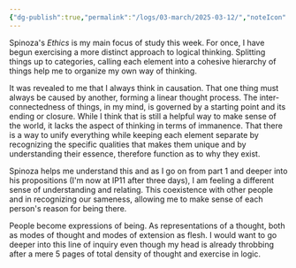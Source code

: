 ```yaml
---
{"dg-publish":true,"permalink":"/logs/03-march/2025-03-12/","noteIcon":"","created":"2025-03-12"}
---
```


Spinoza's *Ethics* is my main focus of study this week. For once, I have begun exercising a more distinct approach to logical thinking. Splitting things up to categories, calling each element into a cohesive hierarchy of things help me to organize my own way of thinking.

It was revealed to me that I always think in causation. That one thing must always be caused by another, forming a linear thought process. The inter-connectedness of things, in my mind, is governed by a starting point and its ending or closure. While I think that is still a helpful way to make sense of the world, it lacks the aspect of thinking in terms of immanence. That there is a way to unify everything while keeping each element separate by recognizing the specific qualities that makes them unique and by understanding their essence, therefore function as to why they exist.

Spinoza helps me understand this and as I go on from part 1 and deeper into his propositions (I'm now at IP11 after three days), I am feeling a different sense of understanding and relating. This coexistence with other people and in recognizing our sameness, allowing me to make sense of each person's reason for being there.

People become expressions of being. As representations of a thought, both as modes of thought and modes of extension as flesh. I would want to go deeper into this line of inquiry even though my head is already throbbing after a mere 5 pages of total density of thought and exercise in logic.